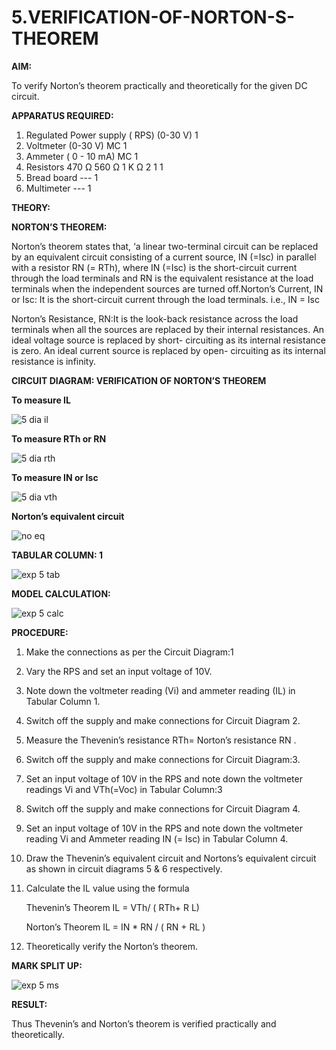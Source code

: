 # 5.VERIFICATION-OF-NORTON-S-THEOREM

**AIM:**

To verify Norton’s theorem practically and theoretically for the given DC circuit.

**APPARATUS REQUIRED:**

1.	Regulated Power supply ( RPS)	(0-30 V)	1
2.	Voltmeter	(0-30 V) MC	1
3.	Ammeter	( 0 - 10 mA) MC	1
4.	Resistors	470 Ω 560 Ω 1 K Ω	2 1 1
5.	Bread board	---	1
6.	Multimeter	---	1

**THEORY:**

**NORTON’S THEOREM:**

Norton’s theorem states that, ‘a linear two-terminal circuit can be replaced by an equivalent circuit consisting of a current source, IN (=Isc) in parallel with a resistor RN (= RTh), where IN (=Isc) is the short-circuit current through the load terminals and RN is the equivalent resistance at the load terminals when the independent sources are turned off.Norton’s Current, IN or Isc:
It is the short-circuit current through the load terminals. i.e., IN = Isc

Norton’s Resistance, RN:It is the look-back resistance across the load terminals when all the sources are replaced by their internal resistances. An ideal voltage source is replaced by short- circuiting as its internal resistance is zero. An ideal current source is replaced by open- circuiting as its internal resistance is infinity.
 
**CIRCUIT DIAGRAM: VERIFICATION OF NORTON’S THEOREM**

**To measure IL**

![5 dia il](https://github.com/user-attachments/assets/d60a718c-730e-481c-b59a-23875a93d5d5)


**To measure RTh or RN**

![5 dia rth](https://github.com/user-attachments/assets/484454c3-817d-4254-9f56-e0c7d8c6894d)


**To measure IN or Isc**

![5 dia vth](https://github.com/user-attachments/assets/069506f8-eacd-499b-9c5d-efa663e911a2)


**Norton’s equivalent circuit**

![no eq](https://github.com/user-attachments/assets/311ff744-056d-4fa8-925f-75a890a324cb)

**TABULAR COLUMN: 1**

![exp 5 tab](https://github.com/user-attachments/assets/11979fe2-5253-4f5a-b98e-050ba0f832e1)

**MODEL CALCULATION:**

![exp 5 calc](https://github.com/user-attachments/assets/cac44a3f-302a-4a6a-91f3-a71f12a11b03)


**PROCEDURE:**

1.	Make the connections as per the Circuit Diagram:1

2.	Vary the RPS and set an input voltage of 10V.

3.	Note down the voltmeter reading (Vi) and ammeter reading (IL) in Tabular Column 1.

4.	Switch off the supply and make connections for Circuit Diagram 2.

5.	Measure the Thevenin’s resistance RTh= Norton’s resistance RN .

6.	Switch off the supply and make connections for Circuit Diagram:3.

7.	Set an input voltage of 10V in the RPS and note down the voltmeter readings Vi and VTh(=Voc) in Tabular Column:3

8.	Switch off the supply and make connections for Circuit Diagram 4.

9.	Set an input voltage of 10V in the RPS and note down the voltmeter reading Vi and Ammeter reading IN (= Isc) in Tabular Column 4.

10.	Draw the Thevenin’s equivalent circuit and Nortons’s equivalent circuit as shown in circuit diagrams 5 & 6 respectively.

11.	Calculate the IL value using the formula

   	Thevenin’s Theorem IL = VTh/ ( RTh+ R L)

   	Norton’s Theorem IL = IN * RN / ( RN + RL )

12.	Theoretically verify the Norton’s theorem.



**MARK SPLIT UP:**

![exp 5 ms](https://github.com/user-attachments/assets/a6d0b957-9cad-434a-8713-b7141fb31699)



**RESULT:**

Thus Thevenin’s and Norton’s theorem is verified practically and theoretically.
